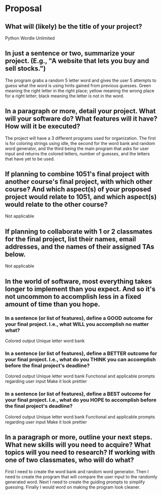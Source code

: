 # Proposal

## What will (likely) be the title of your project?

Python Wordle Unlimited

## In just a sentence or two, summarize your project. (E.g., "A website that lets you buy and sell stocks.")

The program grabs a random 5 letter word and gives the user 5 attempts to guess what the word is using hints gained from previous guesses. Green meaning the right letter in the right place; yellow meaning the wrong place for a right letter; black meaning the letter is not in the word.

## In a paragraph or more, detail your project. What will your software do? What features will it have? How will it be executed?

The project will have a 3 different programs used for organization. The first is for coloring strings using idle, the second for the word bank and random word generator, and the third being the main program that asks for user input and returns the colored letters, number of guesses, and the letters that have yet to be used.

## If planning to combine 1051's final project with another course's final project, with which other course? And which aspect(s) of your proposed project would relate to 1051, and which aspect(s) would relate to the other course?

Not applicable

## If planning to collaborate with 1 or 2 classmates for the final project, list their names, email addresses, and the names of their assigned TAs below.

Not applicable

## In the world of software, most everything takes longer to implement than you expect. And so it's not uncommon to accomplish less in a fixed amount of time than you hope.

### In a sentence (or list of features), define a GOOD outcome for your final project. I.e., what WILL you accomplish no matter what?

Colored output
Unique letter word bank

### In a sentence (or list of features), define a BETTER outcome for your final project. I.e., what do you THINK you can accomplish before the final project's deadline?

Colored output
Unique letter word bank
Functional and applicable prompts regarding user input
Make it look prettier

### In a sentence (or list of features), define a BEST outcome for your final project. I.e., what do you HOPE to accomplish before the final project's deadline?

Colored output
Unique letter word bank
Functional and applicable prompts regarding user input
Make it look prettier

## In a paragraph or more, outline your next steps. What new skills will you need to acquire? What topics will you need to research? If working with one of two classmates, who will do what?

First I need to create the word bank and random word generator. Then I need to create the program that will compare the user input to the randomly generated word. Next I need to create the guiding prompts to simplify guessing. Finally I would word on making the program look cleaner.
